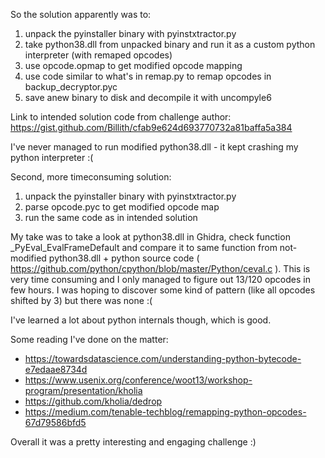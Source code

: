 So the solution apparently was to:

1. unpack the pyinstaller binary with pyinstxtractor.py
2. take python38.dll from unpacked binary and run it as a custom python interpreter (with remaped opcodes)
3. use opcode.opmap to get modified opcode mapping
4. use code similar to what's in remap.py to remap opcodes in backup_decryptor.pyc
5. save anew binary to disk and decompile it with uncompyle6

Link to intended solution code from challenge author: https://gist.github.com/Billith/cfab9e624d693770732a81baffa5a384

I've never managed to run modified python38.dll - it kept crashing my python interpreter :(

Second, more timeconsuming solution:

1. unpack the pyinstaller binary with pyinstxtractor.py
2. parse opcode.pyc to get modified opcode map
3. run the same code as in intended solution

My take was to take a look at python38.dll in Ghidra, check function _PyEval_EvalFrameDefault and compare it to same function from not-modified python38.dll + python source code ( https://github.com/python/cpython/blob/master/Python/ceval.c ). 
This is very time consuming and I only managed to figure out 13/120 opcodes in few hours. I was hoping to discover some kind of pattern (like all opcodes shifted by 3) but there was none :(

I've learned a lot about python internals though, which is good.

Some reading I've done on the matter:

 * https://towardsdatascience.com/understanding-python-bytecode-e7edaae8734d
 * https://www.usenix.org/conference/woot13/workshop-program/presentation/kholia
 * https://github.com/kholia/dedrop
 * https://medium.com/tenable-techblog/remapping-python-opcodes-67d79586bfd5

Overall it was a pretty interesting and engaging challenge :)
